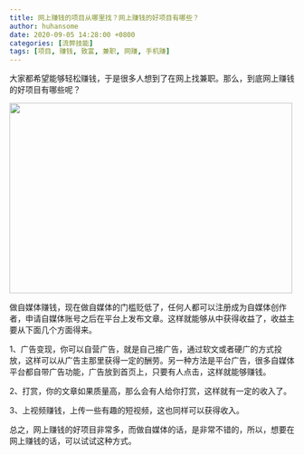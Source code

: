 ```yaml
---
title: 网上赚钱的项目从哪里找？网上赚钱的好项目有哪些？
author: huhansome
date: 2020-09-05 14:28:00 +0800
categories: [流弊技能]
tags: [项目, 赚钱, 致富, 兼职, 网赚, 手机赚]
---
```



大家都希望能够轻松赚钱，于是很多人想到了在网上找兼职。那么，到底网上赚钱的好项目有哪些呢？

<img src="http://www.jinduoxia.com.cn/d/file/2020-12-08/438941daba9b98c5f176f0d416aab498.jpg" style="width: 500px; height: 336px;"/>

做自媒体赚钱，现在做自媒体的门槛贬低了，任何人都可以注册成为自媒体创作者，申请自媒体账号之后在平台上发布文章。这样就能够从中获得收益了，收益主要从下面几个方面得来。

1、广告变现，你可以自营广告，就是自己接广告，通过软文或者硬广的方式投放，这样可以从广告主那里获得一定的酬劳。另一种方法是平台广告，很多自媒体平台都自带广告功能，广告放到首页上，只要有人点击，这样就能够赚钱。

2、打赏，你的文章如果质量高，那么会有人给你打赏，这样就有一定的收入了。

3、上视频赚钱，上传一些有趣的短视频，这也同样可以获得收入。

总之，网上赚钱的好项目非常多，而做自媒体的话，是非常不错的，所以，想要在网上赚钱的话，可以试试这种方式。